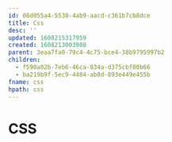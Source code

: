 ```yaml
---
id: 08d055a4-5530-4ab9-aacd-c361b7cb8dce
title: Css
desc: ''
updated: 1608215317959
created: 1608213003988
parent: 3eaa7fa0-79c4-4c75-bce4-38b9795997b2
children:
  - f590a02b-7eb6-46ca-834a-d375cbf80b66
  - ba219b9f-5ec9-4484-ab8d-893e449e455b
fname: css
hpath: css
---
```

# CSS

